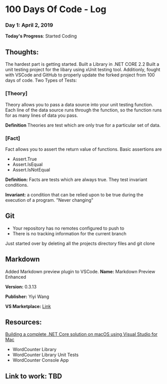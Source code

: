 # 100 Days Of Code - Log

### Day 1: April 2, 2019 

**Today's Progress**: Started Coding

## Thoughts:

The hardest part is getting started. Built a Library in .NET CORE 2.2
Built a unit testing project for the libary using xUnit testing tool.
Additionly, fought with VSCode and GitHub to properly update the forked project from 100 days of code. 
Two Types of Tests: 
### [Theory]
Theory allows you to pass a data source into your unit testing function. Each line of the data source runs through the function, so the function runs for as many lines of data you pass. 

**Definition** Theories are test which are only true for a particular set of data. 

### [Fact]
Fact allows you to assert the return value of functions. Basic assertions are 
* Assert.True
* Assert.IsEqual
* Assert.IsNotEqual
  
**Definition:** Facts are tests which are always true. They test invariant conditions.

**Invariant:**  a condition that can be relied upon to be true during the execution of a program. "Never changing"

## Git
* Your repository has no remotes configured to push to
* There is no tracking information for the current branch
  
Just started over by deleting all the projects directory files and git clone <repolink>

## Markdown
Added Markdown preview plugin to VSCode.
**Name:** Markdown Preview Enhanced

**Version:** 0.3.13

**Publisher:** Yiyi Wang

**VS Marketplace:** [Link](https://marketplace.visualstudio.com/items?itemName=shd101wyy.markdown-preview-enhanced) 

## Resources: 
[Building a complete .NET Core solution on macOS using Visual Studio for Mac](https://docs.microsoft.com/en-us/dotnet/core/tutorials/using-on-mac-vs-full-solution)
* WordCounter Library
* WordCounter Library Unit Tests
* WordCounter Console App

## Link to work: TBD

